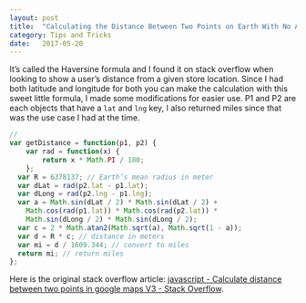 ```yaml
---
layout: post
title:  "Calculating the Distance Between Two Points on Earth With No API's"
category: Tips and Tricks
date:   2017-05-20
---
```


It’s called the Haversine formula and I found it on stack overflow when looking to show a user’s distance from a given store location. Since I had both latitude and longitude for both you can make the calculation with this sweet little formula, I made some modifications for easier use. P1 and P2 are each objects that have a `lat` and `lng` key, I also returned miles since that was the use case I had at the time.

```js
//
var getDistance = function(p1, p2) {
	var rad = function(x) {
  		return x * Math.PI / 180;
	};
  var R = 6378137; // Earth’s mean radius in meter
  var dLat = rad(p2.lat - p1.lat);
  var dLong = rad(p2.lng - p1.lng);
  var a = Math.sin(dLat / 2) * Math.sin(dLat / 2) +
    Math.cos(rad(p1.lat)) * Math.cos(rad(p2.lat)) *
    Math.sin(dLong / 2) * Math.sin(dLong / 2);
  var c = 2 * Math.atan2(Math.sqrt(a), Math.sqrt(1 - a));
  var d = R * c; // distance in meters
  var mi = d / 1609.344; // convert to miles
  return mi; // return miles
};
```

Here is the original stack overflow article: [javascript - Calculate distance between two points in google maps V3 - Stack Overflow](http://stackoverflow.com/questions/1502590/calculate-distance-between-two-points-in-google-maps-v3).
